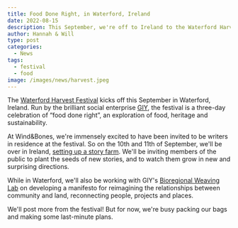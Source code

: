 ```yaml
---
title: Food Done Right, in Waterford, Ireland
date: 2022-08-15
description: This September, we're off to Ireland to the Waterford Harvest Festival
author: Hannah & Will
type: post
categories:
  - News
tags:
  - festival
  - food
image: /images/news/harvest.jpeg
---
```

The [Waterford Harvest Festival](https://harvest.giy.ie/) kicks off this September in Waterford, Ireland. Run by the brilliant social enterprise [GIY](https://giy.ie/about-us/), the festival is a three-day celebration of “food done right”, an exploration of food, heritage and sustainability. 

At Wind&Bones, we're immensely excited to have been invited to be writers in residence at the festival. So on the 10th and 11th of September, we'll be over in Ireland, [setting up a story farm](https://harvest.giy.ie/events/windbones-story-farm/). We'll be inviting members of the public to plant the seeds of new stories, and to watch them grow in new and surprising directions.

While in Waterford, we'll also be working with GIY's [Bioregional Weaving Lab](https://giy.ie/programmes/bioregional-weaving-lab/) on developing a manifesto for reimagining the relationships between community and land,  reconnecting people, projects and places.

We'll post more from the festival! But for now, we're busy packing our bags and making some last-minute plans.